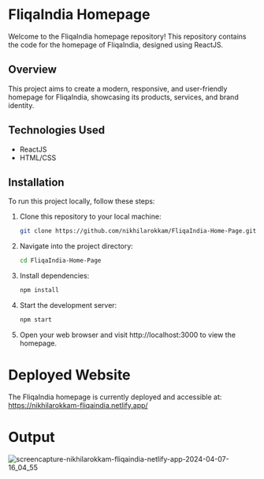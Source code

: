 # FliqaIndia Homepage









Welcome to the FliqaIndia homepage repository! This repository contains the code for the homepage of FliqaIndia, designed using ReactJS.

## Overview

This project aims to create a modern, responsive, and user-friendly homepage for FliqaIndia, showcasing its products, services, and brand identity.

## Technologies Used

- ReactJS
- HTML/CSS
  
## Installation

To run this project locally, follow these steps:

1. Clone this repository to your local machine:

   ```bash
   git clone https://github.com/nikhilarokkam/FliqaIndia-Home-Page.git

2. Navigate into the project directory:

    ```bash
   cd FliqaIndia-Home-Page

3. Install dependencies:

    ```bash
   npm install

4. Start the development server:

    ```bash
   npm start

5. Open your web browser and visit http://localhost:3000 to view the homepage.

# Deployed Website

The FliqaIndia homepage is currently deployed and accessible at: https://nikhilarokkam-fliqaindia.netlify.app/

# Output

![screencapture-nikhilarokkam-fliqaindia-netlify-app-2024-04-07-16_04_55](https://github.com/nikhilarokkam/FliqaIndia-Home-Page/assets/115566678/5042ad36-4c6b-480b-8947-e4e8755f1b45)
